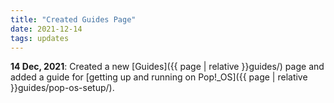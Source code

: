 ```yaml
---
title: "Created Guides Page"
date: 2021-12-14
tags: updates
---
```


**14 Dec, 2021**: Created a new [Guides]({{ page | relative }}guides/) page and added a guide for [getting up and running on Pop!_OS]({{ page | relative }}guides/pop-os-setup/).
